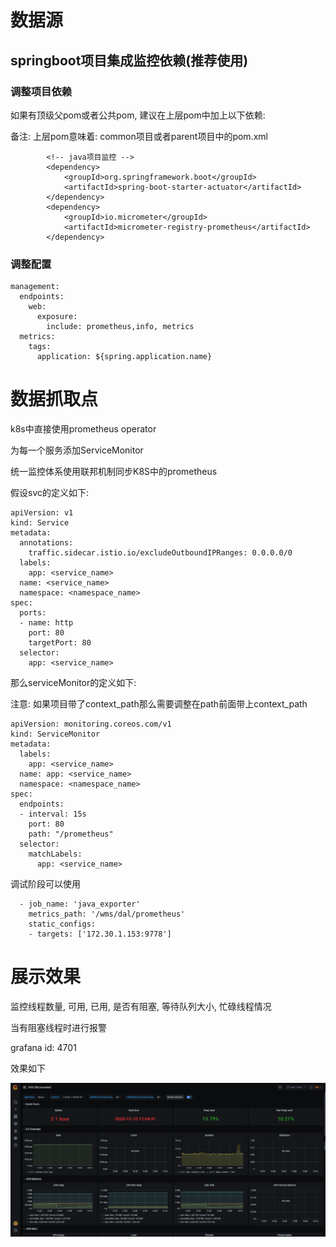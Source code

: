 # 数据源

## springboot项目集成监控依赖(推荐使用)

### 调整项目依赖

如果有顶级父pom或者公共pom, 建议在上层pom中加上以下依赖:

备注: 上层pom意味着: common项目或者parent项目中的pom.xml

```
        <!-- java项目监控 -->
        <dependency>
            <groupId>org.springframework.boot</groupId>
            <artifactId>spring-boot-starter-actuator</artifactId>
        </dependency>
        <dependency>
            <groupId>io.micrometer</groupId>
            <artifactId>micrometer-registry-prometheus</artifactId>
        </dependency>
```

### 调整配置

```
management:
  endpoints:
    web:
      exposure:
        include: prometheus,info, metrics
  metrics:
    tags:
      application: ${spring.application.name}
```

# 数据抓取点

k8s中直接使用prometheus operator

为每一个服务添加ServiceMonitor

统一监控体系使用联邦机制同步K8S中的prometheus

假设svc的定义如下:

```
apiVersion: v1
kind: Service
metadata:
  annotations:
    traffic.sidecar.istio.io/excludeOutboundIPRanges: 0.0.0.0/0
  labels:
    app: <service_name>
  name: <service_name>
  namespace: <namespace_name>
spec:
  ports:
  - name: http
    port: 80
    targetPort: 80
  selector:
    app: <service_name>
```

那么serviceMonitor的定义如下: 

注意: 如果项目带了context_path那么需要调整在path前面带上context_path

```
apiVersion: monitoring.coreos.com/v1
kind: ServiceMonitor
metadata:
  labels:
    app: <service_name>
  name: app: <service_name>
  namespace: <namespace_name>
spec:
  endpoints:
  - interval: 15s
    port: 80
    path: "/prometheus"
  selector:
    matchLabels:
      app: <service_name>
```

调试阶段可以使用

```
  - job_name: 'java_exporter'
    metrics_path: '/wms/dal/prometheus'
    static_configs:
    - targets: ['172.30.1.153:9778']
```



# 展示效果

监控线程数量, 可用, 已用, 是否有阻塞, 等待队列大小, 忙碌线程情况

当有阻塞线程时进行报警

grafana id: 4701

效果如下

![image-20201210141343552](监控java.assets/image-20201210141343552.png)
